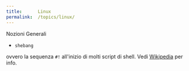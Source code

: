 ```yaml
---
title:      Linux
permalink:  /topics/linux/
---
```



Nozioni Generali

- `shebang`

ovvero la sequenza `#!` all'inizio di molti script di shell. Vedi [Wikipedia](https://it.wikipedia.org/wiki/Shabang) per info.
